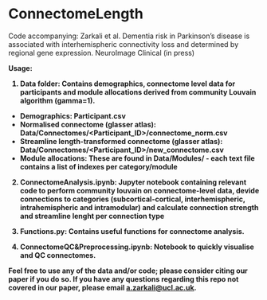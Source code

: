 # ConnectomeLength

Code accompanying:
    Zarkali et al. Dementia risk in Parkinson’s disease is associated with interhemispheric connectivity loss and determined by regional gene expression. NeuroImage Clinical (in       press)
    
<b>Usage<b/>:

1) Data folder: 
Contains demographics, connectome level data for participants and module allocations derived from community Louvain algorithm (gamma=1).
- Demographics: Participant.csv
- Normalised connectome (glasser atlas): Data/Connectomes/<Participant_ID>/connectome_norm.csv 
- Streamline length-transformed connectome (glasser atlas): Data/Connectomes/<Participant_ID>/new_connectome.csv
- Module allocations: These are found in Data/Modules/ - each text file contains a list of indexes per category/module

2) ConnectomeAnalysis.ipynb:
Jupyter notebook containing relevant code to perform community louvain on connectome-level data, devide connections to categories (subcortical-cortical, interhemispheric, intrahemispheric and intramodular) and calculate connection strength and streamline lenght per connection type

3) Functions.py:
Contains useful functions for connectome analysis.

4) ConnectomeQC&Preprocessing.ipynb:
Notebook to quickly visualise and QC connectomes. 

Feel free to use any of the data and/or code; please consider citing our paper if you do so.
If you have any questions regarding this repo not covered in our paper, please email a.zarkali@ucl.ac.uk. 
